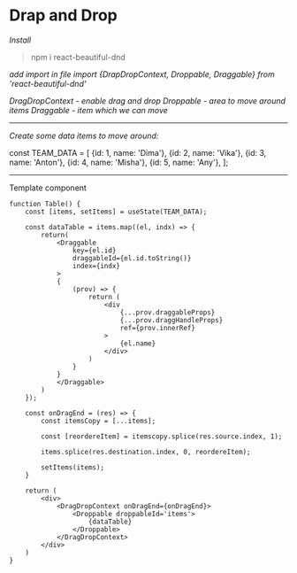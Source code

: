 # Drap and Drop

*Install*
> npm i react-beautiful-dnd

*add import in file*
*import {DrapDropContext, Droppable, Draggable} from 'react-beautiful-dnd'*

*DragDropContext - enable drag and drop*
*Droppable - area to move around items*
*Draggable - item which we can move*

------------
*Create some data items to move around:*

const TEAM_DATA = [
    {id: 1, name: 'Dima'},
    {id: 2, name: 'Vika'},
    {id: 3, name: 'Anton'},
    {id: 4, name: 'Misha'},
    {id: 5, name: 'Any'},
];

------------

Template component
```
function Table() {
    const [items, setItems] = useState(TEAM_DATA);

    const dataTable = items.map((el, indx) => {
        return(
            <Draggable 
                key={el.id} 
                draggableId={el.id.toString()} 
                index={indx}
            >
            {
                (prov) => {
                    return (
                        <div
                            {...prov.draggableProps}
                            {...prov.draggHandleProps}
                            ref={prov.innerRef}
                        >
                            {el.name}
                        </div>
                    )
                }
            }
            </Draggable>
        )
    });

    const onDragEnd = (res) => {
        const itemsCopy = [...items];

        const [reordereItem] = itemscopy.splice(res.source.index, 1);

        items.splice(res.destination.index, 0, reordereItem);

        setItems(items);
    }

    return (
        <div>
            <DragDropContext onDragEnd={onDragEnd}>
                <Droppable droppableId='items'>
                    {dataTable}
                </Droppable>
            </DragDropContext>
        </div>
    )
}
```
